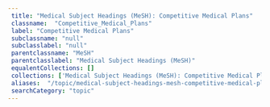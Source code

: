 ```yaml
--- 
 title: "Medical Subject Headings (MeSH): Competitive Medical Plans" 
 classname:  "Competitive_Medical_Plans" 
 label: "Competitive Medical Plans" 
 subclassname: "null" 
 subclasslabel: "null" 
 parentclassname: "MeSH" 
 parentclasslabel: "Medical Subject Headings (MeSH)" 
 equalentCollections: [] 
 collections: ['Medical Subject Headings (MeSH): Competitive Medical Plans']
 aliases:  "/topic/medical-subject-headings-mesh-competitive-medical-plans"  
 searchCategory: "topic" 
---
```


